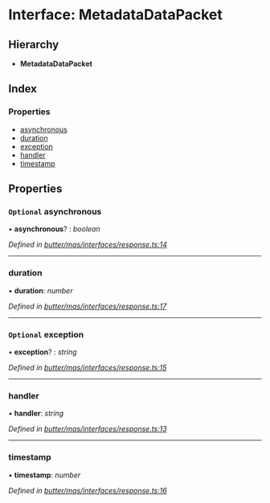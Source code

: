 
# Interface: MetadataDataPacket

## Hierarchy

* **MetadataDataPacket**

## Index

### Properties

* [asynchronous](_butter_mas_interfaces_response_.metadatadatapacket.md#optional-asynchronous)
* [duration](_butter_mas_interfaces_response_.metadatadatapacket.md#duration)
* [exception](_butter_mas_interfaces_response_.metadatadatapacket.md#optional-exception)
* [handler](_butter_mas_interfaces_response_.metadatadatapacket.md#handler)
* [timestamp](_butter_mas_interfaces_response_.metadatadatapacket.md#timestamp)

## Properties

### `Optional` asynchronous

• **asynchronous**? : *boolean*

*Defined in [butter/mas/interfaces/response.ts:14](https://github.com/butter-robotics/Butter.MAS.JavascriptAPI/blob/3caa871/butter/mas/interfaces/response.ts#L14)*

___

###  duration

• **duration**: *number*

*Defined in [butter/mas/interfaces/response.ts:17](https://github.com/butter-robotics/Butter.MAS.JavascriptAPI/blob/3caa871/butter/mas/interfaces/response.ts#L17)*

___

### `Optional` exception

• **exception**? : *string*

*Defined in [butter/mas/interfaces/response.ts:15](https://github.com/butter-robotics/Butter.MAS.JavascriptAPI/blob/3caa871/butter/mas/interfaces/response.ts#L15)*

___

###  handler

• **handler**: *string*

*Defined in [butter/mas/interfaces/response.ts:13](https://github.com/butter-robotics/Butter.MAS.JavascriptAPI/blob/3caa871/butter/mas/interfaces/response.ts#L13)*

___

###  timestamp

• **timestamp**: *number*

*Defined in [butter/mas/interfaces/response.ts:16](https://github.com/butter-robotics/Butter.MAS.JavascriptAPI/blob/3caa871/butter/mas/interfaces/response.ts#L16)*
